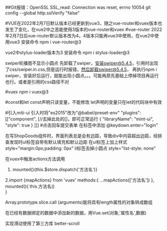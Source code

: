 ##Git报错：OpenSSL SSL_read: Connection was reset, errno 10054
git config --global http.sslVerify "false"

#VUE在2022年2月7日默认版本已经更新到vue3，随之vue-router和vuex版本也发生了变化，在vue2中之恶能使用3版本的vue-router和vuex
#vue-router
2022年2月7日后vue-router默认版本改为4，4版本只能再vue3中使用，在vue2中使用vue3
安装命令
npm i vue-router@3

vue2中stylus-loader版本为3
安装命令
npm i stylus-loader@3

swiper轮播图不显示小圆点
先卸载了swiper，安装swiper@5.4.5，引用时出现了css/swiper.in.css,但是运行时报错，然后卸载swiper@5.4.5，
再执行npm i swiper，安装好后运行，就能出现小圆点。。。可能再原先基础上停掉项目再运行也行。或者是引用的css路径不对

#vuex
npm i vuex@3

#const和let
const声明只读变量，不能修改
let声明的变量只在let的代码块中有效

#引入miti-ui
引入时将"es2015"改为"@babel/preset-env"
"plugins": [["component", [//去掉此处的[]，即可正常运行
{
"libraryName": "mint-ui",
"style": true
}
]]]
#点击回车提交表单
在<from>标签中添加 @keydown.enter="login"

在写ShopGoods组件时，界面列表总是会有边距，导致div中内容超出边距，经排查发现时ul标签自带有默认填充和默认边距
在ul标签上加上样式  style="margin:0px;padding: 0px" 
li标签去掉小圆点 style="list-style: none"

在vuex中触发actions方法调用
1. mounted(){this.$store.dispatch('方法名')}

2.import {mapActions} from 'vuex'
   methods:{
        ...mapActions(['方法名'])
    },
   mounted(){
        this.方法名()    
    }

Array.prototype.slice.call (arguments)能将具有length属性的对象转成数组

在已经有数据绑定的数据中添加新的数据，用Vue.set(对象,'属性名',数据)

实现滑动使用了第三方库 better-scroll
